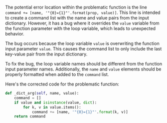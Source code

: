 The potential error location within the problematic function is the line `command += [name, '"{0}={1}"'.format(prop, value)]`. This line is intended to create a command list with the name and value pairs from the input dictionary. However, it has a bug where it overrides the `value` variable from the function parameter with the loop variable, which leads to unexpected behavior.

The bug occurs because the loop variable `value` is overwriting the function input parameter `value`. This causes the command list to only include the last key-value pair from the input dictionary.

To fix the bug, the loop variable names should be different from the function input parameter names. Additionally, the `name` and `value` elements should be properly formatted when added to the `command` list.

Here's the corrected code for the problematic function:

```python
def _dict_arg(self, name, value):
    command = []
    if value and isinstance(value, dict):
        for k, v in value.items():
            command += [name, '"{0}={1}"'.format(k, v)]
    return command
```